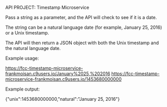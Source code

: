 API PROJECT: Timestamp Microservice

Pass a string as a parameter, and the API will check to see if it is a date.

The string can be a natural language date (for example, January 25, 2016) or a Unix timestamp.

The API will then return a JSON object with both the Unix timestamp and the natural language date.

Example usage:

https://fcc-timestamp-microservice-frankmoisan.c9users.io/January%2025,%202016
https://fcc-timestamp-microservice-frankmoisan.c9users.io/1453680000000

Example output:

{"unix":1453680000000,"natural":"January 25, 2016"}
